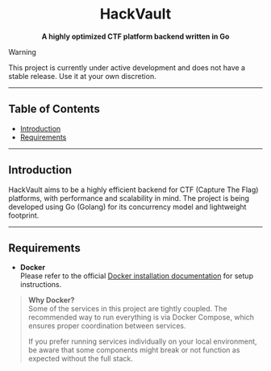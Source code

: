 <div align="center">
  <h1>HackVault</h1>
  <p><strong>A highly optimized CTF platform backend written in Go</strong></p>
</div>

> [!WARNING]
> This project is currently under active development and does not have a stable release. Use it at your own discretion.

---

## Table of Contents
- [Introduction](#introduction)
- [Requirements](#requirements)

---

## Introduction

HackVault aims to be a highly efficient backend for CTF (Capture The Flag) platforms, with performance and scalability in mind. The project is being developed using Go (Golang) for its concurrency model and lightweight footprint.

---

## Requirements

- **Docker**  
  Please refer to the official [Docker installation documentation](https://docs.docker.com/get-docker/) for setup instructions.

> **Why Docker?**  
> Some of the services in this project are tightly coupled. The recommended way to run everything is via Docker Compose, which ensures proper coordination between services.  
>  
> If you prefer running services individually on your local environment, be aware that some components might break or not function as expected without the full stack.
